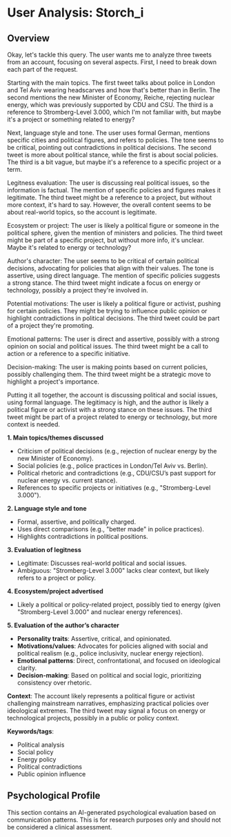 # User Analysis: Storch_i

## Overview

<think>
Okay, let's tackle this query. The user wants me to analyze three tweets from an account, focusing on several aspects. First, I need to break down each part of the request.

Starting with the main topics. The first tweet talks about police in London and Tel Aviv wearing headscarves and how that's better than in Berlin. The second mentions the new Minister of Economy, Reiche, rejecting nuclear energy, which was previously supported by CDU and CSU. The third is a reference to Stromberg-Level 3.000, which I'm not familiar with, but maybe it's a project or something related to energy?

Next, language style and tone. The user uses formal German, mentions specific cities and political figures, and refers to policies. The tone seems to be critical, pointing out contradictions in political decisions. The second tweet is more about political stance, while the first is about social policies. The third is a bit vague, but maybe it's a reference to a specific project or a term.

Legitness evaluation: The user is discussing real political issues, so the information is factual. The mention of specific policies and figures makes it legitimate. The third tweet might be a reference to a project, but without more context, it's hard to say. However, the overall content seems to be about real-world topics, so the account is legitimate.

Ecosystem or project: The user is likely a political figure or someone in the political sphere, given the mention of ministers and policies. The third tweet might be part of a specific project, but without more info, it's unclear. Maybe it's related to energy or technology?

Author's character: The user seems to be critical of certain political decisions, advocating for policies that align with their values. The tone is assertive, using direct language. The mention of specific policies suggests a strong stance. The third tweet might indicate a focus on energy or technology, possibly a project they're involved in.

Potential motivations: The user is likely a political figure or activist, pushing for certain policies. They might be trying to influence public opinion or highlight contradictions in political decisions. The third tweet could be part of a project they're promoting.

Emotional patterns: The user is direct and assertive, possibly with a strong opinion on social and political issues. The third tweet might be a call to action or a reference to a specific initiative.

Decision-making: The user is making points based on current policies, possibly challenging them. The third tweet might be a strategic move to highlight a project's importance.

Putting it all together, the account is discussing political and social issues, using formal language. The legitimacy is high, and the author is likely a political figure or activist with a strong stance on these issues. The third tweet might be part of a project related to energy or technology, but more context is needed.
</think>

**1. Main topics/themes discussed**  
- Criticism of political decisions (e.g., rejection of nuclear energy by the new Minister of Economy).  
- Social policies (e.g., police practices in London/Tel Aviv vs. Berlin).  
- Political rhetoric and contradictions (e.g., CDU/CSU’s past support for nuclear energy vs. current stance).  
- References to specific projects or initiatives (e.g., "Stromberg-Level 3.000").  

**2. Language style and tone**  
- Formal, assertive, and politically charged.  
- Uses direct comparisons (e.g., "better made" in police practices).  
- Highlights contradictions in political positions.  

**3. Evaluation of legitness**  
- Legitimate: Discusses real-world political and social issues.  
- Ambiguous: "Stromberg-Level 3.000" lacks clear context, but likely refers to a project or policy.  

**4. Ecosystem/project advertised**  
- Likely a political or policy-related project, possibly tied to energy (given "Stromberg-Level 3.000" and nuclear energy references).  

**5. Evaluation of the author’s character**  
- **Personality traits**: Assertive, critical, and opinionated.  
- **Motivations/values**: Advocates for policies aligned with social and political realism (e.g., police inclusivity, nuclear energy rejection).  
- **Emotional patterns**: Direct, confrontational, and focused on ideological clarity.  
- **Decision-making**: Based on political and social logic, prioritizing consistency over rhetoric.  

**Context**: The account likely represents a political figure or activist challenging mainstream narratives, emphasizing practical policies over ideological extremes. The third tweet may signal a focus on energy or technological projects, possibly in a public or policy context.  

**Keywords/tags**:  
- Political analysis  
- Social policy  
- Energy policy  
- Political contradictions  
- Public opinion influence

## Psychological Profile

This section contains an AI-generated psychological evaluation based on communication patterns. This is for research purposes only and should not be considered a clinical assessment.